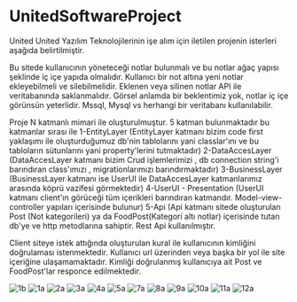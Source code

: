 # UnitedSoftwareProject

United United Yazılım Teknolojilerinin işe alım için iletilen projenin isterleri aşağıda belirtilmiştir.

Bu sitede kullanıcının yöneteceği notlar bulunmalı ve bu notlar ağaç yapısı şeklinde iç içe yapıda olmalıdır.
Kullanıcı bir not altına yeni notlar ekleyebilmeli ve silebilmelidir.
Eklenen veya silinen notlar API ile veritabanında saklanmalıdır.
Görsel anlamda bir beklentimiz yok, notlar iç içe görünsün yeterlidir.
Mssql, Mysql vs herhangi bir veritabanı kullanılabilir.

Proje N katmanlı mimari ile oluşturulmuştur. 5 katman bulunmaktadır bu katmanlar sırası ile 
1-EntityLayer (EntityLayer katmanı bizim code first yaklaşımı ile oluşturduğumuz db'nin tablolarını yani classlar'ını ve bu tabloların sütunlarını yani property'lerini tutmaktadır)
2-DataAccesLayer (DataAccesLayer katmanı bizim Crud işlemlerimizi , db connection string'i barındıran class'ımızı , migrationlarımızı barındırmaktadır)
3-BusinessLayer (BusinessLayer katmanı ise UserUI ile DataAccesLayer katmanlarımız arasında köprü vazifesi görmektedir)
4-UserUI - Presentation (UserUI katmanı client'ın görüceği tüm içerikleri barındıran katmandır. Model-view-controller yapıları içerisinde bulunur)
5-Api (Api katmanı sitede oluşturulan Post (Not kategorileri) ya da FoodPost(Kategori altı notlar) içerisinde tutan db'ye ve http metodlarına sahiptir. Rest Api kullanılmıştır.

Client siteye istek attığında oluşturulan kural ile kullanıcının kimliğini doğrulaması istenmektedir. Kullanıcı url üzerinden veya başka bir yol ile site içeriğine ulaşamamaktadır.
Kimliği doğrulanmış kullanıcıya ait Post ve FoodPost'lar responce edilmektedir.


![1b](https://user-images.githubusercontent.com/114435614/220462630-df7fccb8-0fca-4f11-88cb-608bfc88a375.png)
![1a](https://user-images.githubusercontent.com/114435614/220462172-972d34c0-5f9e-4999-9345-8354ce106827.png)
![2a](https://user-images.githubusercontent.com/114435614/220462174-f57c28f9-e730-4aa8-acf4-0ae6f3e1e476.png)
![3a](https://user-images.githubusercontent.com/114435614/220462176-085c4327-6e02-465a-b565-b20add291b3e.png)
![4a](https://user-images.githubusercontent.com/114435614/220462180-6cd34a2c-91d2-4357-a162-d6dd90ef498c.png)
![5a](https://user-images.githubusercontent.com/114435614/220462183-5be8ef79-7942-4a07-9490-5e0dfa55a7a4.png)
![7a](https://user-images.githubusercontent.com/114435614/220462196-9bf812a1-919d-4ecc-b444-d752322de209.png)
![8a](https://user-images.githubusercontent.com/114435614/220462203-adf9943d-2345-4acb-a8d4-daf1afb29edd.png)
![9a](https://user-images.githubusercontent.com/114435614/220462206-5c8b4cad-f411-4923-a250-77b855e725a9.png)
![10a](https://user-images.githubusercontent.com/114435614/220462242-80ed893d-3d43-4e52-8cd6-bdc195f906eb.png)
![11a](https://user-images.githubusercontent.com/114435614/220462247-6a72851e-a254-4edd-a2ae-b27af72c99bf.png)
![12a](https://user-images.githubusercontent.com/114435614/220462257-5b0fe99e-ebf6-42f5-bfa1-68e576ac7c99.png)
